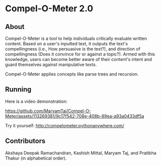 # Compel-O-Meter 2.0

## About

Compel-O-Meter is a tool to help individuals critically evaluate written content. Based on a user's inputted text, it outputs the text's compellingness (i.e., How persuasive is the text?), and direction of compellingness (Does it convince for or against a topic?). Armed with this knowledge, users can become better aware of their content's intent and guard themselves against manipulative texts. 

Compel-O-Meter applies concepts like parse trees and recursion.

## Running
Here is a video demonstration: 




https://github.com/MaryamTaj/Compel-O-Meter/assets/113269381/9c17f542-708e-408b-89ea-a93a0433df5a



Try it yourself: http://compelometer.pythonanywhere.com/ 


## Contributors

Akshaya Deepak Ramachandran, Kashish Mittal, Maryam Taj, and Pratibha Thakur (in alphabetical order).

 
